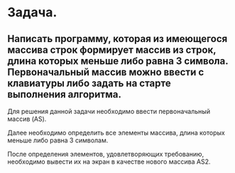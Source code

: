 # Задача.
## Написать программу, которая из имеющегося массива строк формирует массив из строк, длина которых меньше либо равна 3 символа. Первоначальный массив можно ввести с клавиатуры либо задать на старте выполнения алгоритма.

Для решения данной задачи необходимо ввести первоначальный массив (AS).

Далее необходимо определить все элементы массива, длина которых меньше либо равна 3 символам.

После определения элементов, удовлетворяющих требованию, необходимо вывести их на экран в качестве нового массива AS2.
